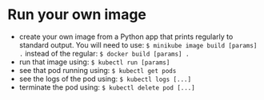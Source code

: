 # Run your own image

* create your own image from a Python app that prints regularly to standard output.
    You will need to use:
        `$ minikube image build [params] .`
    instead of the regular:
        `$ docker build [params] .`
* run that image using:
    `$ kubectl run [params]`
* see that pod running using:
    `$ kubectl get pods`
* see the logs of the pod using:
    `$ kubectl logs [...]`
* terminate the pod using:
    `$ kubectl delete pod [...]`
